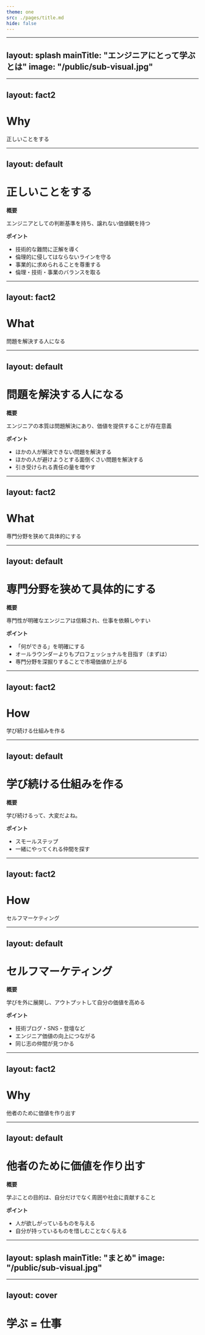 ```yaml
---
theme: one
src: ./pages/title.md
hide: false
---
```


---
layout: splash
mainTitle: "エンジニアにとって学ぶとは"
image: "/public/sub-visual.jpg"
---

---
layout: fact2
---

# Why

正しいことをする

---
layout: default
---

# 正しいことをする

**概要**

エンジニアとしての判断基準を持ち、譲れない価値観を持つ

**ポイント**

- 技術的な難問に正解を導く
- 倫理的に侵してはならないラインを守る
- 事業的に求められることを尊重する
- 倫理・技術・事業のバランスを取る

---
layout: fact2
---

# What

問題を解決する人になる

---
layout: default
---

# 問題を解決する人になる

**概要**

エンジニアの本質は問題解決にあり、価値を提供することが存在意義

**ポイント**

- ほかの人が解決できない問題を解決する
- ほかの人が避けようとする面倒くさい問題を解決する
- 引き受けられる責任の量を増やす


---
layout: fact2
---

# What

専門分野を狭めて具体的にする

---
layout: default
---

# 専門分野を狭めて具体的にする

**概要**

専門性が明確なエンジニアは信頼され、仕事を依頼しやすい

**ポイント**

- 「何ができる」を明確にする
- オールラウンダーよりもプロフェッショナルを目指す（まずは）
- 専門分野を深掘りすることで市場価値が上がる

---
layout: fact2
---

# How

学び続ける仕組みを作る

---
layout: default
---

# 学び続ける仕組みを作る

**概要**

学び続けるって、大変だよね。

**ポイント**

- スモールステップ
- 一緒にやってくれる仲間を探す

---
layout: fact2
---

# How

セルフマーケティング

---
layout: default
---

# セルフマーケティング

**概要**

学びを外に展開し、アウトプットして自分の価値を高める

**ポイント**

- 技術ブログ・SNS・登壇など
- エンジニア価値の向上につながる
- 同じ志の仲間が見つかる

---
layout: fact2
---

# Why

他者のために価値を作り出す

---
layout: default
---

# 他者のために価値を作り出す

**概要**

学ぶことの目的は、自分だけでなく周囲や社会に貢献すること

**ポイント**

- 人が欲しがっているものを与える
- 自分が持っているものを惜しむことなく与える


---
layout: splash
mainTitle: "まとめ"
image: "/public/sub-visual.jpg"
---

---
layout: cover
---

# 学ぶ = 仕事
